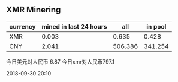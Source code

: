 ## XMR Minering

|currency|mined in last 24 hours|all|in pool|
|---|---|---|---|
|XMR|0.003|0.635|0.428|
|CNY|2.041|506.386|341.254|

今日美元对人民币 6.87	今日xmr对人民币797.1


2018-09-30 20:10